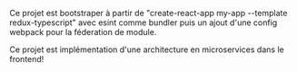 Ce projet est bootstraper à partir de "create-react-app my-app --template redux-typescript" avec esint comme bundler
puis un ajout d'une config webpack pour la féderation de module.

Ce projet est implémentation d'une architecture en microservices dans le frontend!



